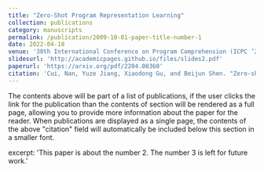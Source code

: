 ```yaml
---
title: "Zero-Shot Program Representation Learning"
collection: publications
category: manuscripts
permalink: /publication/2009-10-01-paper-title-number-1
date: 2022-04-18
venue: '30th International Conference on Program Comprehension (ICPC ’22)'
slidesurl: 'http://academicpages.github.io/files/slides2.pdf'
paperurl: 'https://arxiv.org/pdf/2204.08360'
citation: 'Cui, Nan, Yuze Jiang, Xiaodong Gu, and Beijun Shen. "Zero-shot program representation learning." In Proceedings of the 30th IEEE/ACM International Conference on Program Comprehension, pp. 60-70. 2022.'
---
```

The contents above will be part of a list of publications, if the user clicks the link for the publication than the contents of section will be rendered as a full page, allowing you to provide more information about the paper for the reader. When publications are displayed as a single page, the contents of the above "citation" field will automatically be included below this section in a smaller font.

excerpt: 'This paper is about the number 2. The number 3 is left for future work.'
